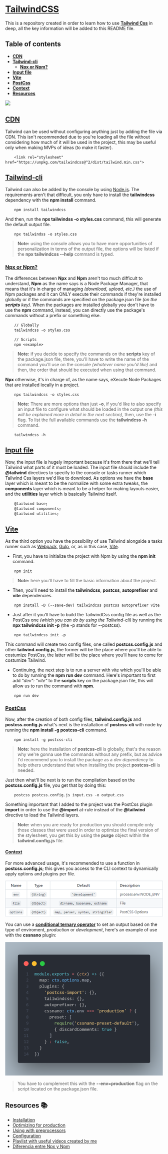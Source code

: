 # [**TailwindCSS**](tailwindcss.com/docs/installation)
This is a repository created in order to learn how to use [**Tailwind Css**](https://tailwindcss.com) in deep, all the key information will be added to this README file.

## Table of contents
- [**CDN**](#cdn)
- [**Tailwind-cli**](#tailwind-cli)
    - [**Npx or Npm?**](#npx-or-npm)
- [**Input file**](#input-file)
- [**Vite**](#vite)
- [**PostCss**](#postcss)
- [**Context**](#context)
- [**Resources**](#resources)

![](https://laravelnews.imgix.net/images/tailwindcss.png?ixlib=php-3.3.1)

## [**CDN**](https://tailwindcss.com/docs/installation#using-tailwind-via-cdn) 
Tailwind can be used without configuring anything just by adding the file via CDN. This isn't recommended due to you're loading all the file without considering how much of it will be used in the project, this may be useful only when making MVPs of ideas (to make it faster).

```
    <link rel="stylesheet" href="https://unpkg.com/tailwindcss@^2/dist/tailwind.min.css"> 
```

## [**Tailwind-cli**](https://tailwindcss.com/docs/installation#using-tailwind-cli)
Tailwind can also be added by the console by using [Node.js](https://nodejs.org/en/). The requirements aren't that difficult, you only have to install the **tailwindcss** dependency with the **npm install** command.

```
    npm install tailwindcss
```

And then, run the **npx tailwindss -o styles.css** command, this will generate the default output file.

```
    npx tailwindss -o styles.css
```

> **Note:** using the console allows you to have more opportunities of personalization in terms of the output file, the options will be listed if the **npx tailwindcss --help** command is typed.

### [**Npx or Npm?**](https://www.it-swarm-es.com/es/javascript/diferencia-entre-npx-y-npm/838393291/)
The differences between **Npx** and **Npm** aren't too much difficult to understand, **Npm** as the name says is a Node Package Manager, that means that it's in charge of managing *(download, upload, etc.)* the use of Npm packages and it can ONLY execute their commands if they're installed globally or if the commands are specified on the package.json file *(on the **scripts** key)*. When the packages are installed globally you don't have to use the **npm** command, instead, you can directly use the package's commands without a prefix or something else.

```
    // Globally
    tailwindcss -o styles.css
```
```
    // Scripts
    npm <example> 
```

> **Note:** if you decide to specify the commands on the **scripts** key of the package.json file, there, you'll have to write the name of the command you'll use on the console *(whatever name you'd like)* and then, the order that should be executed when using that command.

**Npx** otherwise, it's in charge of, as the name says, eXecute Node Packages that are installed locally in a project.

```
    npx tailwindcss -o styles.css
```

> **Note:** There are more options than just **-o**, if you'd like to also specify an input file to configure what should be loaded in the output one *(this will be explained more in detail in the next section)*, then, use the **-i** flag. To list the full available commands use the **tailwindcss -h** command.

```
    tailwindcss -h
```

## [**Input file**](https://tailwindcss.com/docs/installation#include-tailwind-in-your-css)
Now, the input file is hugely important because it's from there that we'll tell Tailwind what parts of it must be loaded.
The input file should include the **@tailwind** directives to specify to the console or tasks runner which Tailwind Css layers we'd like to download. As options we have the **base** layer which is meant to be the normalize with some extra tweaks, the **components** layer which is meant to be a helper for making layouts easier, and the **utilities** layer which is basically Tailwind itself.

```
    @tailwind base;
    @tailwind components;
    @tailwind utilities;
```

## [**Vite**](https://vitejs.dev/guide/)
As the third option you have the possibility of use Tailwind alongside a tasks runner such as [Webpack](https://webpack.js.org), [Gulp](https://gulpjs.com), or, as in this case, [Vite](https://vitejs.dev).

* First, you have to initialize the project with Npm by using the **npm init** command.

``` 
    npm init
```

> **Note:** here you'll have to fill the basic information about the project.

* Then, you'll need to install the **tailwindcss**, **postcss**, **autoprefixer** and **vite** dependencies.

```
    npm install -D (--save-dev) tailwindcss postcss autoprefixer vite
```

* Just after it you'll have to build the TailwindCss config file as well as the PostCss one *(which you can do by using the Tailwind-cli)* by running the **npx tailwindcss init -p** (the -p stands for --postcss).

```
    npx tailwindcss init -p
```

This command will create two config files, one called **postcss.config.js** and other **tailwind.config.js**, the former will be the place where you'll be able to costumize PostCss, the latter will be the place where you'll have to come for costumize Tailwind.

* Continuing, the next step is to run a server with vite which you'll be able to do by running the **npm run dev** command. Here's important to first add *"dev": "vite"* to the **scripts** key on the package.json file, this will allow us to run the command with **npm**.

```
    npm run dev
```

### [**PostCss**](https://postcss.org)
Now, after the creation of both config files, **tailwind.config.js** and **postcss.config.js** what's next is the installation of **postcss-cli** with node by running the **npm install -g postcss-cli** command.

```
    npm install -g postcss-cli
```

> **Note:** here the installation of **postcss-cli** is globally, that's the reason why we're gonna use the commands without any prefix, but as advice I'd recommend you to install the package as a *dev dependency* to help others understand that when installing the project **postcss-cli** is needed.

Just then what'll be next is to run the compilation based on the **postcss.config.js** file, you get that by doing this:

```
    postcss postcss.config.js input.css -o output.css 
```

Something important that I added to the project was the PostCss plugin **import** in order to use the **@import** at-rule instead of the **@tailwind** directive to load the Tailwind layers.

> **Note:** when you are ready for production you should compile only those classes that were used in order to optimize the final version of the stylesheet, you get this by using the **purge** object within the **tailwind.config.js** file.

#### [**Context**](https://github.com/postcss/postcss-cli)
For more advanced usage, it's recommended to use a function in **postcss.config.js**; this gives you access to the CLI context to dynamically apply options and plugins per file.

![](static/context.png)

You can use a [**conditional ternary operator**](https://developer.mozilla.org/en-US/docs/Web/JavaScript/Reference/Operators/Conditional_Operator) to set an output based on the type of enviroment, *production* or *development*, here's an example of use with the **cssnano** plugin:

![](static/cssnanoCtx.png)

> You have to complement this with the **--env=production** flag on the script located on the package.json file.

## Resources 📚
- [Installation](https://tailwindcss.com/docs/installation)
- [Optimizing for production](https://tailwindcss.com/docs/optimizing-for-production)
- [Using with preprocessors](https://tailwindcss.com/docs/using-with-preprocessors)
- [Configuration](https://tailwindcss.com/docs/configuration)
- [Playlist with useful videos created by me](https://web.flow.opera.com/ext/v1/index-f24f6cbdb366dc16a38b9c0050050743c876df97b714286d87fec8621b0785d1.html)
- [Diferencia entre Npx y Npm](https://www.it-swarm-es.com/es/javascript/diferencia-entre-npx-y-npm/838393291/)
